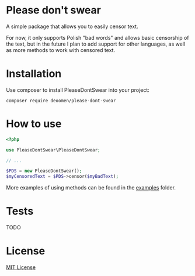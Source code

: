# Please don't swear

A simple package that allows you to easily censor text.

For now, it only supports Polish "bad words" and allows basic censorship of the text, but in the future I plan to add support for other languages, as well as more methods to work with censored text.

# Installation

Use composer to install PleaseDontSwear into your project:

```
composer require deoomen/please-dont-swear
```

# How to use

```php
<?php

use PleaseDontSwear\PleaseDontSwear;

// ...

$PDS = new PleaseDontSwear();
$myCensoredText = $PDS->censor($myBadText);
```

More examples of using methods can be found in the [examples](https://github.com/deoomen/please-dont-swear/tree/master/examples) folder.

# Tests

TODO

# License

[MIT License](https://github.com/deoomen/please-dont-swear/blob/master/LICENSE)
